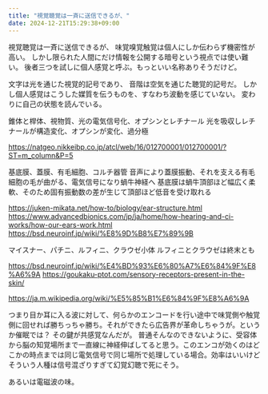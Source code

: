 ```yaml
---
title: "視覚聴覚は一斉に送信できるが、"
date: 2024-12-21T15:29:38+09:00
---
```

視覚聴覚は一斉に送信できるが、
味覚嗅覚触覚は個人にしか伝わらず機密性が高い。
しかし限られた人間にだけ情報を公開する暗号という視点では使い難い。
後者三つを試しに個人感覚と呼ぶ。もっといい名称ありそうだけど。

文字は光を通じた視覚的記号であり、
音階は空気を通じた聴覚的記号だ。
しかし個人感覚はこうした媒質を伝うものを、すなわち波動を感じていない。
変わりに自己の状態を読んでいる。



錐体と桿体、視物質、光の電気信号化、オプシンとレチナール
光を吸収しレチナールが構造変化、オプシンが変化、過分極

https://natgeo.nikkeibp.co.jp/atcl/web/16/012700001/012700001/?ST=m_column&P=5


基底膜、蓋膜、有毛細胞、コルチ器管
音声により蓋膜振動、それを支える有毛細胞の毛が曲がる、電気信号になり蝸牛神経へ
基底膜は蝸牛頂部ほど幅広く柔軟、そのため固有振動数の差が生じて頂部ほど低音を受け取れる

https://juken-mikata.net/how-to/biology/ear-structure.html
https://www.advancedbionics.com/jp/ja/home/how-hearing-and-ci-works/how-our-ears-work.html
https://bsd.neuroinf.jp/wiki/%E8%9D%B8%E7%89%9B


マイスナー、パチニ、ルフィニ、クラウゼ小体
ルフィニとクラウゼは終末とも

https://bsd.neuroinf.jp/wiki/%E4%BD%93%E6%80%A7%E6%84%9F%E8%A6%9A
https://goukaku-ptot.com/sensory-receptors-present-in-the-skin/

https://ja.m.wikipedia.org/wiki/%E5%85%B1%E6%84%9F%E8%A6%9A


つまり目か耳に入る波に対して、何らかのエンコードを行い途中で味覚側や触覚側に回せれば勝ちっちゃ勝ち。それができたら広告界が革命しちゃうが。というか催眠では？
その鍵が共感覚なんだが。
普通そんなのできないように、受容体から脳の知覚場所まで一直線に神経伸ばしてると思う。このエンコが効くのはどこかの時点までは同じ電気信号で同じ場所で処理している場合。効率はいいけどそういう人種は信号混ざりすぎて幻覚幻聴で死にそう。

あるいは電磁波の味。
